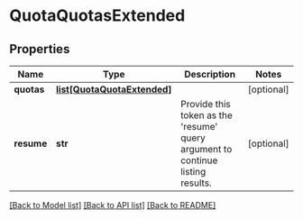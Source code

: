 # QuotaQuotasExtended

## Properties
Name | Type | Description | Notes
------------ | ------------- | ------------- | -------------
**quotas** | [**list[QuotaQuotaExtended]**](QuotaQuotaExtended.md) |  | [optional] 
**resume** | **str** | Provide this token as the &#39;resume&#39; query argument to continue listing results. | [optional] 

[[Back to Model list]](../README.md#documentation-for-models) [[Back to API list]](../README.md#documentation-for-api-endpoints) [[Back to README]](../README.md)


